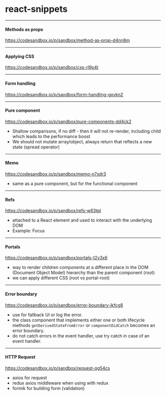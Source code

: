 # react-snippets

---

#### Methods as props
https://codesandbox.io/p/sandbox/method-as-prop-d4nn8m


---
#### Applying CSS
https://codesandbox.io/p/sandbox/css-rl9p4t

---
#### Form handling
https://codesandbox.io/p/sandbox/form-handling-gxvkn2

---
#### Pure component
https://codesandbox.io/p/sandbox/pure-components-dd4ck2
  - Shallow comparisons, if no diff - then it will not re-render, including child which leads to the performance boost
  - We should not mutate array/object, always return that reflects a new state (spread operator)

---
#### Memo
https://codesandbox.io/p/sandbox/memo-n7xdr3
  - same as a pure component, but for the functional component

---
#### Refs

https://codesandbox.io/p/sandbox/refs-w63tpl
  - attached to a React element and used to interact with the underlying DOM
  - Example: Focus

---
#### Portals
https://codesandbox.io/p/sandbox/portals-t2y3x6
  - way to render children components at a different place in the DOM (Document Object Model) hierarchy than the parent component (root)
  - we can apply different CSS (root vs portal-root)

---
#### Error boundary
https://codesandbox.io/p/sandbox/error-boundary-jkfcg8
  - use for fallback UI or log the error.
  - the class component that implements either one or both lifecycle methods `getDerivedStateFromError` or `componentDidCatch` becomes an error boundary.
  - do not catch errors in the event handler, use try catch in case of an event handler.

---
####  HTTP Request 
https://codesandbox.io/p/sandbox/request-qg54cs
  - axios for request
  - redux axios middleware when using with redux
  - formik for building form (validation)

